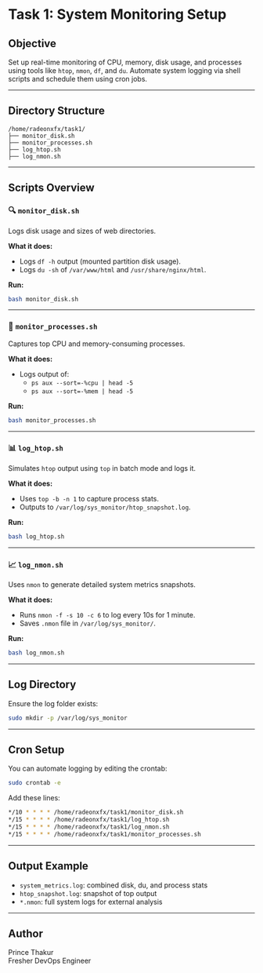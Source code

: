 
# Task 1: System Monitoring Setup

## Objective
Set up real-time monitoring of CPU, memory, disk usage, and processes using tools like `htop`, `nmon`, `df`, and `du`. Automate system logging via shell scripts and schedule them using cron jobs.

---

## Directory Structure
```
/home/radeonxfx/task1/
├── monitor_disk.sh
├── monitor_processes.sh
├── log_htop.sh
├── log_nmon.sh
```

---

## Scripts Overview

### 🔍 `monitor_disk.sh`
Logs disk usage and sizes of web directories.

**What it does:**
- Logs `df -h` output (mounted partition disk usage).
- Logs `du -sh` of `/var/www/html` and `/usr/share/nginx/html`.

**Run:**
```bash
bash monitor_disk.sh
```

---

### 🔧 `monitor_processes.sh`
Captures top CPU and memory-consuming processes.

**What it does:**
- Logs output of:
  - `ps aux --sort=-%cpu | head -5`
  - `ps aux --sort=-%mem | head -5`

**Run:**
```bash
bash monitor_processes.sh
```

---

### 📊 `log_htop.sh`
Simulates `htop` output using `top` in batch mode and logs it.

**What it does:**
- Uses `top -b -n 1` to capture process stats.
- Outputs to `/var/log/sys_monitor/htop_snapshot.log`.

**Run:**
```bash
bash log_htop.sh
```

---

### 📈 `log_nmon.sh`
Uses `nmon` to generate detailed system metrics snapshots.

**What it does:**
- Runs `nmon -f -s 10 -c 6` to log every 10s for 1 minute.
- Saves `.nmon` file in `/var/log/sys_monitor/`.

**Run:**
```bash
bash log_nmon.sh
```

---

## Log Directory
Ensure the log folder exists:
```bash
sudo mkdir -p /var/log/sys_monitor
```

---

## Cron Setup

You can automate logging by editing the crontab:
```bash
sudo crontab -e
```

Add these lines:
```bash
*/10 * * * * /home/radeonxfx/task1/monitor_disk.sh
*/15 * * * * /home/radeonxfx/task1/log_htop.sh
*/15 * * * * /home/radeonxfx/task1/log_nmon.sh
*/15 * * * * /home/radeonxfx/task1/monitor_processes.sh
```

---

## Output Example

- `system_metrics.log`: combined disk, du, and process stats
- `htop_snapshot.log`: snapshot of top output
- `*.nmon`: full system logs for external analysis

---

## Author
Prince Thakur  
Fresher DevOps Engineer  

